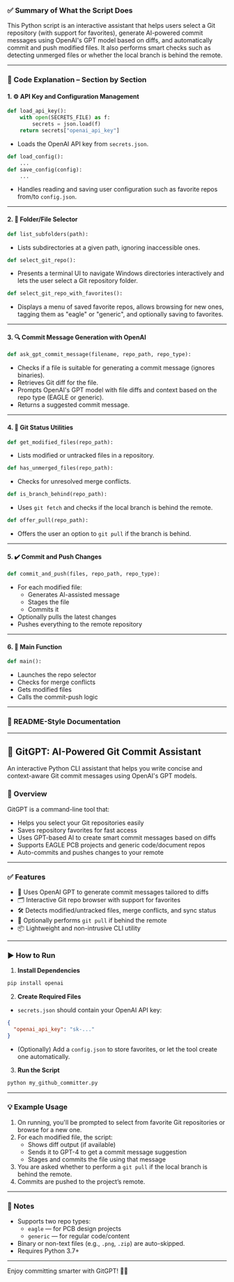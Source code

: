 ### ✅ Summary of What the Script Does

This Python script is an interactive assistant that helps users select a Git repository (with support for favorites), generate AI-powered commit messages using OpenAI's GPT model based on diffs, and automatically commit and push modified files. It also performs smart checks such as detecting unmerged files or whether the local branch is behind the remote.

---

### 🧠 Code Explanation – Section by Section

#### 1. ⚙️ API Key and Configuration Management

```python
def load_api_key():
    with open(SECRETS_FILE) as f:
        secrets = json.load(f)
    return secrets["openai_api_key"]
```

- Loads the OpenAI API key from `secrets.json`.

```python
def load_config():
    ...
def save_config(config):
    ...
```

- Handles reading and saving user configuration such as favorite repos from/to `config.json`.

---

#### 2. 📁 Folder/File Selector

```python
def list_subfolders(path):
```

- Lists subdirectories at a given path, ignoring inaccessible ones.

```python
def select_git_repo():
```

- Presents a terminal UI to navigate Windows directories interactively and lets the user select a Git repository folder.

```python
def select_git_repo_with_favorites():
```

- Displays a menu of saved favorite repos, allows browsing for new ones, tagging them as "eagle" or "generic", and optionally saving to favorites.

---

#### 3. 🔍 Commit Message Generation with OpenAI

```python
def ask_gpt_commit_message(filename, repo_path, repo_type):
```

- Checks if a file is suitable for generating a commit message (ignores binaries).
- Retrieves Git diff for the file.
- Prompts OpenAI's GPT model with file diffs and context based on the repo type (EAGLE or generic).
- Returns a suggested commit message.

---

#### 4. 📄 Git Status Utilities

```python
def get_modified_files(repo_path):
```

- Lists modified or untracked files in a repository.

```python
def has_unmerged_files(repo_path):
```

- Checks for unresolved merge conflicts.

```python
def is_branch_behind(repo_path):
```

- Uses `git fetch` and checks if the local branch is behind the remote.

```python
def offer_pull(repo_path):
```

- Offers the user an option to `git pull` if the branch is behind.

---

#### 5. ✔️ Commit and Push Changes

```python
def commit_and_push(files, repo_path, repo_type):
```

- For each modified file:
  - Generates AI-assisted message
  - Stages the file
  - Commits it
- Optionally pulls the latest changes
- Pushes everything to the remote repository

---

#### 6. 🚀 Main Function

```python
def main():
```

- Launches the repo selector
- Checks for merge conflicts
- Gets modified files
- Calls the commit-push logic

---

### 📘 README-Style Documentation

---

## 🧠 GitGPT: AI-Powered Git Commit Assistant

An interactive Python CLI assistant that helps you write concise and context-aware Git commit messages using OpenAI's GPT models.

### 🚀 Overview

GitGPT is a command-line tool that:
- Helps you select your Git repositories easily
- Saves repository favorites for fast access
- Uses GPT-based AI to create smart commit messages based on diffs
- Supports EAGLE PCB projects and generic code/document repos
- Auto-commits and pushes changes to your remote

---

### ✅ Features

- 🧠 Uses OpenAI GPT to generate commit messages tailored to diffs
- 🗂 Interactive Git repo browser with support for favorites
- 🛠 Detects modified/untracked files, merge conflicts, and sync status
- 🔄 Optionally performs `git pull` if behind the remote
- 📦 Lightweight and non-intrusive CLI utility

---

### ▶️ How to Run

1. **Install Dependencies**

```bash
pip install openai
```

2. **Create Required Files**

- `secrets.json` should contain your OpenAI API key:

```json
{
  "openai_api_key": "sk-..."
}
```

- (Optionally) Add a `config.json` to store favorites, or let the tool create one automatically.

3. **Run the Script**

```bash
python my_github_committer.py
```

---

### 💡 Example Usage

1. On running, you'll be prompted to select from favorite Git repositories or browse for a new one.
2. For each modified file, the script:
   - Shows diff output (if available)
   - Sends it to GPT-4 to get a commit message suggestion
   - Stages and commits the file using that message
3. You are asked whether to perform a `git pull` if the local branch is behind the remote.
4. Commits are pushed to the project’s remote.

---

### 📌 Notes

- Supports two repo types:
  - `eagle` — for PCB design projects
  - `generic` — for regular code/content
- Binary or non-text files (e.g., `.png`, `.zip`) are auto-skipped.
- Requires Python 3.7+

---

Enjoy committing smarter with GitGPT! 🧠✨
